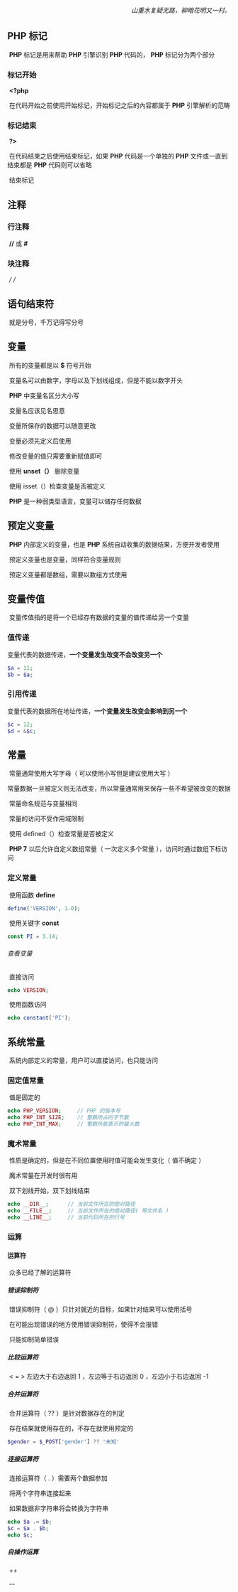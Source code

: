 <h6 align="right">山重水复疑无路，柳暗花明又一村。</h6>



## PHP 标记

​	**PHP** 标记是用来帮助 **PHP** 引擎识别 **PHP** 代码的， **PHP** 标记分为两个部分

### 标记开始

​	**<?php**

​	在代码开始之前使用开始标记，开始标记之后的內容都属于 **PHP** 引擎解析的范畴

### 标记结束

​	**?>**

​	在代码结束之后使用结束标记，如果 **PHP** 代码是一个单独的 **PHP** 文件或一直到结束都是 **PHP** 代码则可以省略

​	结束标记



## 注释

### 行注释

​	**//** 或 **#** 

### 块注释

​	**/* */**



## 语句结束符

​	就是分号，千万记得写分号



## 变量

​	所有的变量都是以 **$** 符号开始

​	变量名可以由数字，字母以及下划线组成，但是不能以数字开头

​	**PHP** 中变量名区分大小写

​	变量名应该见名思意

​	变量所保存的数据可以随意更改

​	变量必须先定义后使用

​	修改变量的值只需要重新赋值即可

​	使用 **unset（）** 删除变量

​	使用 isset（）检查变量是否被定义

​	**PHP** 是一种弱类型语言，变量可以储存任何数据



## 预定义变量

​	**PHP** 内部定义的变量，也是 **PHP** 系统自动收集的数据结果，方便开发者使用

​	预定义变量也是变量，同样符合变量规则

​	预定义变量都是数组，需要以数组方式使用



## 变量传值

​	变量传值指的是将一个已经存有数据的变量的值传递给另一个变量

### 值传递

​	变量代表的数据传递，**一个变量发生改变不会改变另一个**

```php
$a = 11;
$b = $a;
```

### 引用传递

​	变量代表的数据所在地址传递，**一个变量发生改变会影响到另一个**

~~~ php
$c = 12;
$d = &$c;
~~~



## 常量

​	常量通常使用大写字母（ 可以使用小写但是建议使用大写 ）

​	常量数据一旦被定义则无法改变，所以常量通常用来保存一些不希望被改变的数据

​	常量命名规范与变量相同

​	常量的访问不受作用域限制

​	使用 defined（）检查常量是否被定义

​	**PHP 7** 以后允许自定义数组常量（ 一次定义多个常量 ），访问时通过数组下标访问

### 定义常量

​	使用函数 **define**

~~~php
define('VERSION', 1.0);
~~~

​	使用关键字 **const**

~~~php
const PI = 3.14;
~~~

###### 查看变量

​	直接访问

~~~php
echo VERSION;
~~~

​	使用函数访问

~~~php
echo constant('PI');
~~~



## 系统常量

​	系统内部定义的常量，用户可以直接访问，也只能访问

### 固定值常量

​	值是固定的

~~~php
echo PHP_VERSION;     // PHP 的版本号
echo PHP_INT_SIZE;    // 整数所占的字节数
echo PHP_INT_MAX;     // 整数所能表示的最大数
~~~

### 魔术常量

​	性质是确定的，但是在不同位置使用时值可能会发生变化（ 值不确定 ）

​	魔术常量在开发时很有用

​	双下划线开始，双下划线结束

~~~php
echo __DIR__;      // 当前文件所在的绝对路径
echo __FILE__;     // 当前文件所在的绝对路径( 带文件名 )
echo __LINE__;     // 当前代码所在的行号
~~~






### 运算

#### 运算符

​	众多已经了解的运算符

##### 错误抑制符

​	错误抑制符（ @ ）只针对就近的目标，如果针对结果可以使用括号

​	在可能出现错误的地方使用错误抑制符，使得不会报错

​	只能抑制简单错误

##### 比较运算符

​	< = > 左边大于右边返回 1 ，左边等于右边返回 0 ，左边小于右边返回 -1

##### 合并运算符

​	合并运算符（ ?? ）是针对数据存在的判定

​	存在结果就使用存在的，不存在就使用预定的

~~~php
$gender = $_POST['gender'] ?? '未知'
~~~

##### 连接运算符

​	连接运算符（ . ）需要两个数据参加

​	将两个字符串连接起来

​	如果数据非字符串将会转换为字符串

~~~php
echo $a .= $b;
$c = $a . $b;
echo $c;
~~~

##### 自操作运算

​	++

​	--



